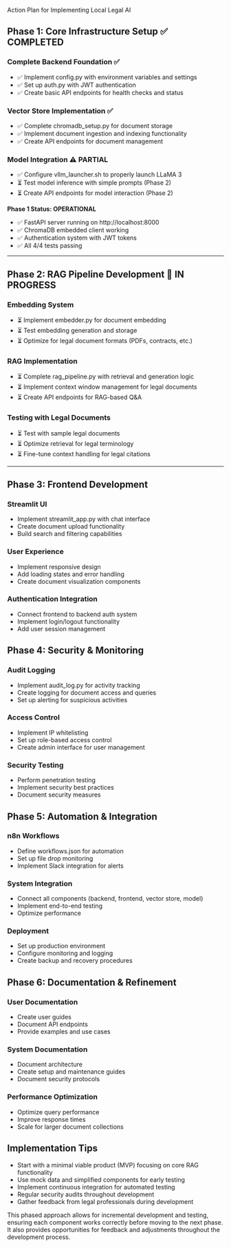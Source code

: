 Action Plan for Implementing Local Legal AI

## Phase 1: Core Infrastructure Setup ✅ COMPLETED

### Complete Backend Foundation ✅
- ✅ Implement config.py with environment variables and settings
- ✅ Set up auth.py with JWT authentication  
- ✅ Create basic API endpoints for health checks and status

### Vector Store Implementation ✅
- ✅ Complete chromadb_setup.py for document storage
- ✅ Implement document ingestion and indexing functionality
- ✅ Create API endpoints for document management

### Model Integration ⚠️ PARTIAL
- ✅ Configure vllm_launcher.sh to properly launch LLaMA 3
- ⏳ Test model inference with simple prompts (Phase 2)
- ⏳ Create API endpoints for model interaction (Phase 2)

**Phase 1 Status: OPERATIONAL** 
- ✅ FastAPI server running on http://localhost:8000
- ✅ ChromaDB embedded client working
- ✅ Authentication system with JWT tokens
- ✅ All 4/4 tests passing

---

## Phase 2: RAG Pipeline Development 🚧 IN PROGRESS

### Embedding System
- ⏳ Implement embedder.py for document embedding
- ⏳ Test embedding generation and storage
- ⏳ Optimize for legal document formats (PDFs, contracts, etc.)

### RAG Implementation  
- ⏳ Complete rag_pipeline.py with retrieval and generation logic
- ⏳ Implement context window management for legal documents
- ⏳ Create API endpoints for RAG-based Q&A

### Testing with Legal Documents
- ⏳ Test with sample legal documents
- ⏳ Optimize retrieval for legal terminology
- ⏳ Fine-tune context handling for legal citations

---

## Phase 3: Frontend Development

### Streamlit UI
- Implement streamlit_app.py with chat interface
- Create document upload functionality
- Build search and filtering capabilities

### User Experience
- Implement responsive design
- Add loading states and error handling
- Create document visualization components

### Authentication Integration
- Connect frontend to backend auth system
- Implement login/logout functionality
- Add user session management

## Phase 4: Security & Monitoring

### Audit Logging
- Implement audit_log.py for activity tracking
- Create logging for document access and queries
- Set up alerting for suspicious activities

### Access Control
- Implement IP whitelisting
- Set up role-based access control
- Create admin interface for user management

### Security Testing
- Perform penetration testing
- Implement security best practices
- Document security measures

## Phase 5: Automation & Integration

### n8n Workflows
- Define workflows.json for automation
- Set up file drop monitoring
- Implement Slack integration for alerts

### System Integration
- Connect all components (backend, frontend, vector store, model)
- Implement end-to-end testing
- Optimize performance

### Deployment
- Set up production environment
- Configure monitoring and logging
- Create backup and recovery procedures

## Phase 6: Documentation & Refinement

### User Documentation
- Create user guides
- Document API endpoints
- Provide examples and use cases

### System Documentation
- Document architecture
- Create setup and maintenance guides
- Document security protocols

### Performance Optimization
- Optimize query performance
- Improve response times
- Scale for larger document collections

## Implementation Tips
- Start with a minimal viable product (MVP) focusing on core RAG functionality
- Use mock data and simplified components for early testing
- Implement continuous integration for automated testing
- Regular security audits throughout development
- Gather feedback from legal professionals during development

This phased approach allows for incremental development and testing, ensuring each component works correctly before moving to the next phase. It also provides opportunities for feedback and adjustments throughout the development process.